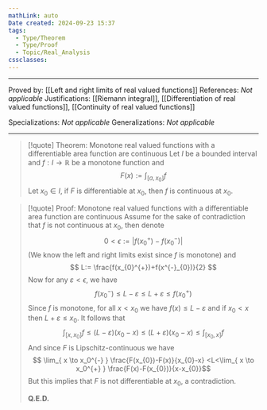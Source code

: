 ```yaml
---
mathLink: auto
Date created: 2024-09-23 15:37
tags:
  - Type/Theorem
  - Type/Proof
  - Topic/Real_Analysis
cssclasses:
---
```


---

Proved by: [[Left and right limits of real valued functions]]
References: _Not applicable_
Justifications: [[Riemann integral]], [[Differentiation of real valued functions]], [[Continuity of real valued functions]]  

Specializations: _Not applicable_
Generalizations: _Not applicable_

---

> [!quote] Theorem: Monotone real valued functions with a differentiable area function are continuous
> Let $I$ be a bounded interval and $f:I\to \mathbb{R}$ be a monotone function and $$ F(x):= \int_{[a,x_{0}]} f $$ Let $x_{0}\in I$, if $F$ is differentiable at $x_{0}$, then $f$ is continuous at $x_{0}$.

>[!quote] Proof: Monotone real valued functions with a differentiable area function are continuous
>Assume for the sake of contradiction that $f$ is not continuous at $x_{0}$, then denote $$ 0<\epsilon:=\left| f(x_{0}^{+})-f(x_{0}^{-}) \right|  $$(We know the left and right limits exist since $f$ is monotone) and $$ L:= \frac{f(x_{0}^{+})+f(x^{-}_{0})}{2} $$Now for any $\varepsilon<\epsilon$, we have $$ f(x^{-}_{0})\leq L-\varepsilon\leq L+\varepsilon\leq f(x^{+}_{0}) $$Since $f$ is monotone, for all $x<x_{0}$ we have $f(x)\leq L-\varepsilon$ and if $x_{0}<x$ then $L+\varepsilon\leq x_{0}$. It follows that $$ \int_{[x,x_{0}]}f\leq (L-\varepsilon)(x_{0}-x)\leq  (L+\varepsilon)(x_{0}-x) \leq \int_{[x_{0},x]} f $$And since $F$ is Lipschitz-continuous we have $$ \lim_{ x \to x_0^{-} } \frac{F(x_{0})-F(x)}{x_{0}-x} <L<\lim_{ x \to x_0^{+} } \frac{F(x)-F(x_{0})}{x-x_{0}}$$But this implies that $F$ is not differentiable at $x_{0}$, a contradiction.
>
>**Q.E.D.**
